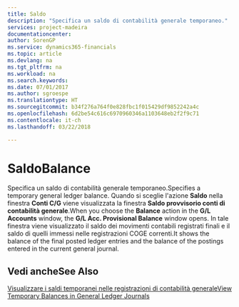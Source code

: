 ```yaml
---
title: Saldo
description: "Specifica un saldo di contabilità generale temporaneo."
services: project-madeira
documentationcenter: 
author: SorenGP
ms.service: dynamics365-financials
ms.topic: article
ms.devlang: na
ms.tgt_pltfrm: na
ms.workload: na
ms.search.keywords: 
ms.date: 07/01/2017
ms.author: sgroespe
ms.translationtype: HT
ms.sourcegitcommit: b34f276a764f0e828fbc1f015429df9852242a4c
ms.openlocfilehash: 6d2be54c616c6970960346a1103648eb2f2f9c71
ms.contentlocale: it-ch
ms.lasthandoff: 03/22/2018

---
```

# <a name="balance"></a><span data-ttu-id="e4e46-103">Saldo</span><span class="sxs-lookup"><span data-stu-id="e4e46-103">Balance</span></span>
<span data-ttu-id="e4e46-104">Specifica un saldo di contabilità generale temporaneo.</span><span class="sxs-lookup"><span data-stu-id="e4e46-104">Specifies a temporary general ledger balance.</span></span> <span data-ttu-id="e4e46-105">Quando si sceglie l'azione **Saldo** nella finestra **Conti C/G** viene visualizzata la finestra **Saldo provvisorio conti di contabilità generale**.</span><span class="sxs-lookup"><span data-stu-id="e4e46-105">When you choose the **Balance** action in the **G/L Accounts** window, the **G/L Acc. Provisional Balance** window opens.</span></span> <span data-ttu-id="e4e46-106">In tale finestra viene visualizzato il saldo dei movimenti contabili registrati finali e il saldo di quelli immessi nelle registrazioni COGE correnti.</span><span class="sxs-lookup"><span data-stu-id="e4e46-106">It shows the balance of the final posted ledger entries and the balance of the postings entered in the current general journal.</span></span>  

## <a name="see-also"></a><span data-ttu-id="e4e46-107">Vedi anche</span><span class="sxs-lookup"><span data-stu-id="e4e46-107">See Also</span></span>  
 [<span data-ttu-id="e4e46-108">Visualizzare i saldi temporanei nelle registrazioni di contabilità generale</span><span class="sxs-lookup"><span data-stu-id="e4e46-108">View Temporary Balances in General Ledger Journals</span></span>](how-to-view-temporary-balances-in-general-ledger-journals.md)

